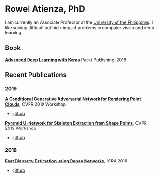 # Rowel Atienza, PhD
I am currently an Associate Professor at the [University of the Philippines](http://www.eee.upd.edu.ph). I like solving difficult but high-impact problems in computer vision and deep learning.

## Book
**[Advanced Deep Learning with Keras](https://www.amazon.com/Advanced-Deep-Learning-Keras-reinforcement/dp/1788629418/)** Packt Publishing, 2018
## Recent Publications
### 2019
**[A Conditional Generative Adversarial Network for Rendering Point Clouds](http://openaccess.thecvf.com/content_CVPRW_2019/papers/3D-WidDGET/Atienza_A_Conditional_Generative_Adversarial_Network_for_Rendering_Point_Clouds_CVPRW_2019_paper.pdf)**, CVPR 2019 Workshop
  - [github](https://github.com/roatienza/pc2pix)  

**[Pyramid U-Network for Skeleton Extraction from Shape Points](http://openaccess.thecvf.com/content_CVPRW_2019/papers/SkelNetOn/Atienza_Pyramid_U-Network_for_Skeleton_Extraction_From_Shape_Points_CVPRW_2019_paper.pdf)**, CVPR 2019 Workshop
  - [github](https://github.com/roatienza/skelnet)

### 2018
**[Fast Disparity Estimation using Dense Networks](https://arxiv.org/abs/1805.07499)**, ICRA 2018
  - [github](https://github.com/roatienza/densemapnet)
